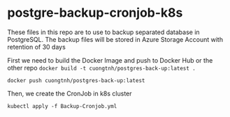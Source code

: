 # postgre-backup-cronjob-k8s

These files in this repo are to use to backup separated database in PostgreSQL. The backup files will be stored in Azure Storage Account with retention of 30 days

First we need to build the Docker Image and push to Docker Hub or the other repo
`docker build -t cuongtnh/postgres-back-up:latest .`

`docker push cuongtnh/postgres-back-up:latest`

Then, we create the CronJob in k8s cluster

`kubectl apply -f Backup-Cronjob.yml`
